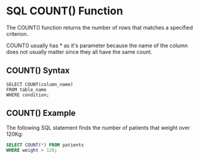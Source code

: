 # SQL COUNT() Function

The COUNT() function returns the number of rows that matches a specified criterion.

COUNT() usually has * as it's parameter because the name of the column does not usually matter since they all have the same count.

## COUNT() Syntax

```
SELECT COUNT(column_name)
FROM table_name
WHERE condition;
```

## COUNT() Example

The following SQL statement finds the number of patients that weight over 120Kg:

```sql
SELECT COUNT(*) FROM patients 
WHERE weight > 120;
```